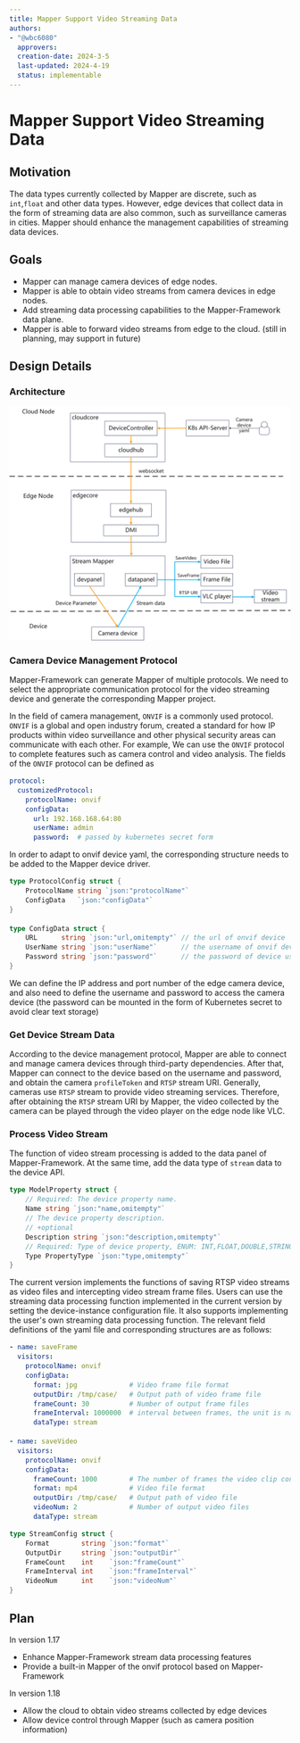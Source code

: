 ```yaml
---
title: Mapper Support Video Streaming Data
authors:
- "@wbc6080"
  approvers:
  creation-date: 2024-3-5
  last-updated: 2024-4-19
  status: implementable
---
```


# Mapper Support Video Streaming Data

## Motivation

The data types currently collected by Mapper are discrete, such as `int`,`float` and other data types. 
However, edge devices that collect data in the form of streaming data are also common, such as surveillance cameras in cities. 
Mapper should enhance the management capabilities of streaming data devices.

## Goals

- Mapper can manage camera devices of edge nodes.
- Mapper is able to obtain video streams from camera devices in edge nodes.
- Add streaming data processing capabilities to the Mapper-Framework data plane.
- Mapper is able to forward video streams from edge to the cloud. (still in planning, may support in future)

## Design Details

### Architecture

<img src="../images/mapper/streamData.png">

### Camera Device Management Protocol

Mapper-Framework can generate Mapper of multiple protocols. We need to select the appropriate communication protocol for the video 
streaming device and generate the corresponding Mapper project.

In the field of camera management, `ONVIF` is a commonly used protocol. `ONVIF` is a global and open industry forum, created a standard 
for how IP products within video surveillance and other physical security areas can communicate with each other. For example,
We can use the `ONVIF` protocol to complete features such as camera control and video analysis. The fields of the `ONVIF` protocol can be defined as

```yaml
protocol:
  customizedProtocol:
    protocolName: onvif
    configData:
      url: 192.168.168.64:80
      userName: admin
      password:  # passed by kubernetes secret form
```

In order to adapt to onvif device yaml, the corresponding structure needs to be added to the Mapper device driver.

```go
type ProtocolConfig struct {
    ProtocolName string `json:"protocolName"`
    ConfigData   `json:"configData"`
}

type ConfigData struct {
    URL      string `json:"url,omitempty"` // the url of onvif device
    UserName string `json:"userName"`      // the username of onvif device
    Password string `json:"password"`      // the password of device user
}
```

We can define the IP address and port number of the edge camera device, and also need to define the username and password to access the camera device 
(the password can be mounted in the form of Kubernetes secret to avoid clear text storage)

### Get Device Stream Data

According to the device management protocol, Mapper are able to connect and manage camera devices through third-party dependencies.
After that, Mapper can connect to the device based on the username and password, and obtain the camera `profileToken` and `RTSP` stream URI.
Generally, cameras use `RTSP` stream to provide video streaming services. Therefore, after obtaining the `RTSP` stream URI by Mapper, 
the video collected by the camera can be played through the video player on the edge node like VLC. 

### Process Video Stream

The function of video stream processing is added to the data panel of Mapper-Framework. At the same time, add the data type of `stream` data to the device API.

```go
type ModelProperty struct {
    // Required: The device property name.
    Name string `json:"name,omitempty"`
    // The device property description.
    // +optional
    Description string `json:"description,omitempty"`
    // Required: Type of device property, ENUM: INT,FLOAT,DOUBLE,STRING,BOOLEAN,BYTES,STREAM
    Type PropertyType `json:"type,omitempty"`
}
```

The current version implements the functions of saving RTSP video streams as video files and intercepting video stream frame files. Users can 
use the streaming data processing function implemented in the current version by setting the device-instance configuration file. It also 
supports implementing the user's own streaming data processing function. The relevant field definitions of the yaml file and corresponding 
structures are as follows:

```yaml
- name: saveFrame
  visitors:
    protocolName: onvif
    configData:
      format: jpg             # Video frame file format
      outputDir: /tmp/case/   # Output path of video frame file
      frameCount: 30          # Number of output frame files
      frameInterval: 1000000  # interval between frames, the unit is nanoseconds
      dataType: stream        

- name: saveVideo
  visitors:
    protocolName: onvif
    configData:
      frameCount: 1000        # The number of frames the video clip contains
      format: mp4             # Video file format
      outputDir: /tmp/case/   # Output path of video file
      videoNum: 2             # Number of output video files
      dataType: stream
```
```go
type StreamConfig struct {
    Format        string `json:"format"`
    OutputDir     string `json:"outputDir"`
    FrameCount    int    `json:"frameCount"`
    FrameInterval int    `json:"frameInterval"`
    VideoNum      int    `json:"videoNum"`
}
```

## Plan

In version 1.17
- Enhance Mapper-Framework stream data processing features
- Provide a built-in Mapper of the onvif protocol based on Mapper-Framework

In version 1.18
- Allow the cloud to obtain video streams collected by edge devices
- Allow device control through Mapper (such as camera position information)
